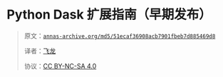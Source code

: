 # Python Dask 扩展指南（早期发布）

> 原文：[`annas-archive.org/md5/51ecaf36908acb7901fbeb7d885469d8`](https://annas-archive.org/md5/51ecaf36908acb7901fbeb7d885469d8)
>
> 译者：[飞龙](https://github.com/wizardforcel)
>
> 协议：[CC BY-NC-SA 4.0](http://creativecommons.org/licenses/by-nc-sa/4.0/)